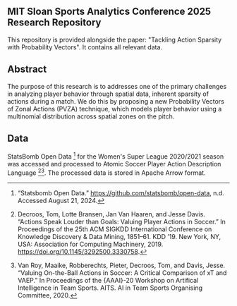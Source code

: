 ## MIT Sloan Sports Analytics Conference 2025 Research Repository

This repository is provided alongside the paper: "Tackling Action Sparsity with Probability Vectors". It contains all relevant data.

## Abstract

The purpose of this research is to addresses one of the primary challenges in analyzing player behavior through spatial data, inherent sparsity of actions during a match. We do this by proposing a new Probability Vectors of Zonal Actions (PVZA) technique, which models player behavior using a multinomial distribution across spatial zones on the pitch. 

## Data

StatsBomb Open Data [^1] for the Women's Super League 2020/2021 season was accessed and processed to Atomic Soccer Player Action Description Language [^2][^3]. The processed data is stored in Apache Arrow format.  

[^1]: “Statsbomb Open Data.” https://github.com/statsbomb/open-data, n.d. Accessed August 21, 2024.
[^2]: Decroos, Tom, Lotte Bransen, Jan Van Haaren, and Jesse Davis. “Actions Speak Louder than Goals: Valuing Player Actions in Soccer.” In Proceedings of the 25th ACM SIGKDD International Conference on Knowledge Discovery & Data Mining, 1851–61. KDD ’19. New York, NY, USA: Association for Computing Machinery, 2019. https://doi.org/10.1145/3292500.3330758.
[^3]: Van Roy, Maaike, Robberechts, Pieter, Decroos, Tom, and Davis, Jesse. “Valuing On-the-Ball Actions in Soccer: A Critical Comparison of xT and VAEP.” In Proceedings of the {AAAI}-20 Workshop on Artifical Intelligence in Team Sports. AITS. AI in Team Sports Organising Committee, 2020.
